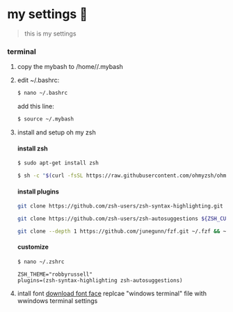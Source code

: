 # my settings 🍺

> this is my settings

### terminal

1. copy the mybash to /home/<userName>/.mybash

2. edit ~/.bashrc:
    ```sh
    $ nano ~/.bashrc
    ```
    add this line:
    ```sh
    $ source ~/.mybash
    ```
3. install and setup oh my zsh
    #### install zsh
    ```sh
    $ sudo apt-get install zsh
    ```
    ```sh
    $ sh -c "$(curl -fsSL https://raw.githubusercontent.com/ohmyzsh/ohmyzsh/master/tools/install.sh)"
    ```

    #### install plugins
    ```sh
    git clone https://github.com/zsh-users/zsh-syntax-highlighting.git ${ZSH_CUSTOM:-~/.oh-my-zsh/custom}/plugins/zsh-syntax-highlighting
    ```
    
    ```sh
    git clone https://github.com/zsh-users/zsh-autosuggestions ${ZSH_CUSTOM:-~/.oh-my-zsh/custom}/plugins/zsh-autosuggestions
    ```
    
    ```sh
    git clone --depth 1 https://github.com/junegunn/fzf.git ~/.fzf && ~/.fzf/install
    ```
    
    #### customize
    ```sh
    $ nano ~/.zshrc
    ```
    ```
    ZSH_THEME="robbyrussell"
    plugins=(zsh-syntax-highlighting zsh-autosuggestions)
    ```
4. intall font
    [download font face](https://github.com/powerline/fonts/tree/master/GoMono)
    replcae "windows terminal" file with wwindows terminal settings
    

